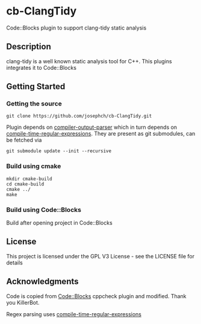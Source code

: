 # cb-ClangTidy
Code::Blocks plugin to support clang-tidy static analysis

## Description

clang-tidy is a well known static analysis tool for C++. This plugins integrates it to Code::Blocks

## Getting Started
### Getting the source
```
git clone https://github.com/josephch/cb-ClangTidy.git
```
Plugin depends on [compiler-output-parser](https://github.com/josephch/compiler-output-parser.git) which in turn depends on [compile-time-regular-expressions](https://github.com/hanickadot/compile-time-regular-expressions). They are  present as git submodules, can be fetched via
```
git submodule update --init --recursive
```

### Build using cmake
```
mkdir cmake-build
cd cmake-build
cmake ../
make
```
### Build using Code::Blocks
Build after opening project in Code::Blocks

## License

This project is licensed under the GPL V3 License - see the LICENSE file for details

## Acknowledgments
Code is copied from [Code::Blocks](https://www.codeblocks.org/) cppcheck plugin and modified. Thank you KillerBot.

Regex parsing uses [compile-time-regular-expressions](https://github.com/hanickadot/compile-time-regular-expressions)
